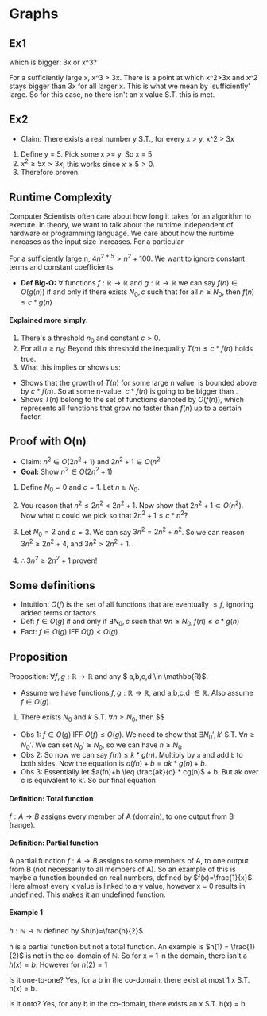 # Graphs

## Ex1
which is bigger: 3x or x^3?

For a sufficiently large x, x^3 > 3x. There is a point at which x^2>3x and 
x^2 stays bigger than 3x for all larger x. This is what we mean by 'sufficiently' large.
So for this case, no there isn't an x value S.T. this is met.

## Ex2
- Claim: There exists a real number y S.T., for every x > y, x^2 > 3x
1. Define y = 5. Pick some x >= y. So x = 5
2. $x^{2} \geq 5x > 3x$; this works since $x \geq 5 > 0$.
3. Therefore proven.


## Runtime Complexity
Computer Scientists often care about how long it takes for an algorithm to execute.
In theory, we want to talk about the runtime independent of hardware or programming language. We care about 
how the runtime increases as the input size increases. For a particular 

For a sufficiently large n, $4n^{2+5} > n^{2} + 100$. We want to ignore constant terms and constant coefficients.
- **Def Big-O:** $\forall$ functions $f: \mathbb{R} \rightarrow \mathbb{R}$ and $g: \mathbb{R} \rightarrow \mathbb{R}$ we can say $f(n) \in O(g(n))$ if and only if there exists $N_{0},c$ such that for all $n \geq N_{0}$, then $f(n) \leq c*g(n)$

#### Explained more simply:
1. There's a threshold $n_{0}$ and constant $c>0$.
2. For all $n \geq n_{0}$: Beyond this threshold the inequality $T(n) \leq c*f(n)$ holds true.
3. What this implies or shows us:
  - Shows that the growth of $T(n)$ for some large n value, is bounded above by $c*f(n)$. So at some n-value, $c*f(n)$ is going to be bigger than $%(n)$.
  - Shows $T(n)$ belong to the set of functions denoted by $O(f(n))$, which represents all functions that grow no faster than $f(n)$ up to a certain factor.



## Proof with O(n)
- Claim: $n^{2} \in O(2n^{2}+1)$ and $2n^{2}+1 \in O(n^{2}$
- **Goal:** Show $n^{2} \in O(2n^{2}+1)$
1. Define $N_{0} = 0$ and $c=1$. Let $n \geq N_{0}$. 
2. You reason that $n^{2} \leq 2n^{2} < 2n^{2}+1$. Now show that $2n^{2}+1 \subset O(n^{2})$. Now what c could we pick so that $2n^{2}+1 \leq c*n^{2}$?

3. Let $N_{0} = 2$ and $c=3$. We can say $3n^{2} = 2n^{2} + n^{2}$. So we can reason $3n^{2} \geq 2n^{2} + 4$, and $3n^{2} > 2n^{2}+1$. 
4. $\therefore 3n^{2} \geq 2n^{2}+1$ proven!

## Some definitions

- Intuition: $O(f)$ is the set of all functions that are eventually $\leq f$, ignoring added terms or factors.
- Def: $f \in O(g)$ if and only if  $\exists N_{0},c$ such that  $\forall n \geq N_{0}, f(n) \leq c*g(n)$ 
- Fact: $f \in O(g)$ IFF $O(f) < O(g)$

## Proposition
Proposition: $\forall f, g: \mathbb{R} \rightarrow \mathbb{R}$ and any $ a,b,c,d \in \mathbb{R}$.
- Assume we have functions $f, g: \mathbb{R} \rightarrow \mathbb{R}$, and a,b,c,d $\in \mathbb{R}$. Also assume $f \in O(g)$. 
1. There exists $N_0$ and $k$ S.T. $\forall n \geq N_0$, then $$
- Obs 1: $f \in O(g)$ IFF $O(f) \leq O(g)$. We need to show that $\exists N_{0}', k'$ S.T. $\forall n \geq N_{0}'$. We can set $N_{0}' \geq N_{0}$, so we can have $n \geq N_{0}$
- Obs 2: So now we can say $f(n) \leq k*g(n)$. Multiply by `a` and add `b` to both sides. Now the equation is $a(fn)+b = ak*g(n)+b$. 
- Obs 3: Essentially let $a(fn)+b \leq \frac{ak}{c} * cg(n)$ + b. But ak over c is equivalent to k'. So our final equation


#### Definition: Total function
$f: A \rightarrow B$ assigns every member of A (domain), to one output from B (range). 


#### Definition: Partial function
A partial function $f: A \rightarrow B$ assigns to some members of A, to one output from B (not necessarily to all members of A).
So an example of this is maybe a function bounded on real numbers, defined by $f(x)=\frac{1}{x}$. Here almost every x value is linked to a y value, however x = 0 results in undefined. This makes it an undefined function.

#### Example 1
$h: \mathbb{N} \rightarrow \mathbb{N}$ defined by $h(n)=\frac{n}{2}$.

h is a partial function but not a total function. An example is $h(1) = \frac{1}{2}$ is not in the co-domain of $\mathbb{N}$. So for x = 1 in the domain, there isn't a $h(x) = b$. However for $h(2) = 1$

Is it one-to-one? Yes, for a b in the co-domain, there exist at most 1 x S.T. h(x) = b.

Is it onto? Yes, for any b in the co-domain, there exists an x S.T. h(x) = b.
